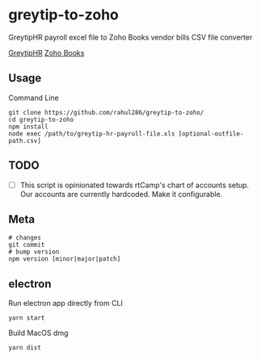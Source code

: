 # greytip-to-zoho
GreytipHR payroll excel file to Zoho Books vendor bills CSV file converter

[GreytipHR](https://www.greythr.com/)
[Zoho Books](https://www.zoho.com/in/books/)

## Usage

Command Line

```
git clone https://github.com/rahul286/greytip-to-zoho/
cd greytip-to-zoho
npm install
node exec /path/to/greytip-hr-payroll-file.xls [optional-outfile-path.csv]
```

## TODO

 - [ ] This script is opinionated towards rtCamp's chart of accounts setup. Our accounts are currently hardcoded. Make it configurable.

## Meta

```
# changes
git commit
# bump version
npm version [minor|major|patch]
```

## electron

Run electron app directly from CLI

```
yarn start
```

Build MacOS dmg

```
yarn dist
```
